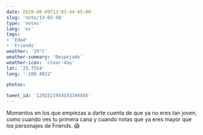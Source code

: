 ```yaml
---
date: 2020-08-09T13:03:44-05:00
slug: 'note/13-02-58'
type: 'notes'
lang: 'es'
tags:
- 'Edad'
- 'Friends'
weather: '29°C'
weather-summary: 'Despejado'
weather-icon: 'clear-day'
lat: '25.7554'
long: '-100.4022'

photos:

tweet_id: '1292521954193346565'
---
```

Momentos en los que empiezas a darte cuenta de que ya no eres tan joven, como cuando ves tu primera cana y cuando notas que ya eres mayor que los personajes de Friends. 😱   